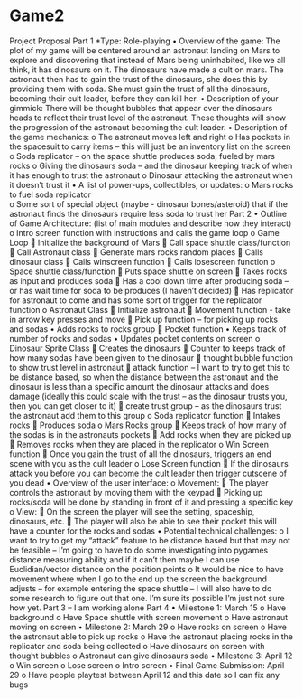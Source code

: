 # Game2

Project Proposal
Part 1
*Type: Role-playing
•	Overview of the game: The plot of my game will be centered around an astronaut landing on Mars to explore and discovering that instead of Mars being uninhabited, like we all think, it has dinosaurs on it. The dinosaurs have made a cult on mars. The astronaut then has to gain the trust of the dinosaurs, she does this by providing them with soda. She must gain the trust of all the dinosaurs, becoming their cult leader, before they can kill her. 
•	Description of your gimmick: There will be thought bubbles that appear over the dinosaurs heads to reflect their trust level of the astronaut. These thoughts will show the progression of the astronaut becoming the cult leader.
•	Description of the game mechanics: 
o	The astronaut moves left and right
o	Has pockets in the spacesuit to carry items – this will just be an inventory list on the screen
o	Soda replicator – on the space shuttle produces soda, fueled by mars rocks 
o	Giving the dinosaurs soda – and the dinosaur keeping track of when it has enough to trust the astronaut
o	Dinosaur attacking the astronaut when it doesn’t trust it
•	A list of power-ups, collectibles, or updates:
o	Mars rocks to fuel soda replicator  
o	Some sort of special object (maybe - dinosaur bones/asteroid) that if the astronaut finds the dinosaurs require less soda to trust her
Part 2
•	Outline of Game Architecture: (list of main modules and describe how they interact)
o	Intro screen function with instructions and calls the game loop
o	Game Loop
	Initialize the background of Mars
	Call space shuttle class/function
	Call Astronaut class
	Generate mars rocks random places
	Calls dinosaur class 
	Calls winscreen function
	Calls losescreen function
o	Space shuttle class/function
	Puts space shuttle on screen
	Takes rocks as input and produces soda
	Has a cool down time after producing soda – or has wait time for soda to be produces (I haven’t decided)
	Has replicator for astronaut to come and has some sort of trigger for the replicator function
o	Astronaut Class
	Initialize astronaut 
	Movement function - take in arrow key presses and move 
	Pick up function – for picking up rocks and sodas
•	Adds rocks to rocks group
	Pocket function 
•	Keeps track of number of rocks and sodas
•	Updates pocket contents on screen 
o	Dinosaur Sprite Class
	Creates the dinosaurs
	Counter to keeps track of how many sodas have been given to the dinosaur
	thought bubble function to show trust level in astronaut
	attack function – I want to try to get this to be distance based, so when the distance between the astronaut and the dinosaur is less than a specific amount the dinosaur attacks and does damage (ideally this could scale with the trust – as the dinosaur trusts you, then you can get closer to it)
	create trust group – as the dinosaurs trust the astronaut add them to this group
o	Soda replicator function
	Intakes rocks
	Produces soda
o	Mars Rocks group
	Keeps track of how many of the sodas is in the astronauts pockets
	Add rocks when they are picked up
	Removes rocks when they are placed in the replicator
o	Win Screen function
	Once you gain the trust of all the dinosaurs, triggers an end scene with you as the cult leader
o	Lose Screen function
	If the dinosaurs attack you before you can become the cult leader then trigger cutscene of you dead
•	Overview of the user interface:
o	Movement:
	The player controls the astronaut by moving them with the keypad
	Picking up rocks/soda will be done by standing in front of it and pressing a specific key
o	View:
	On the screen the player will see the setting, spaceship, dinosaurs, etc.
	The player will also be able to see their pocket this will have a counter for the rocks and sodas 
•	Potential technical challenges: 
o	I want to try to get my “attack” feature to be distance based but that may not be feasible – I’m going to have to do some investigating into pygames distance measuring ability and if it can’t then maybe I can use Euclidian/vector distance on the position points
o	It would be nice to have movement where when I go to the end up the screen the background adjusts – for example entering the space shuttle – I will also have to do some research to figure out that one. I’m sure its possible I’m just not sure how yet. 
Part 3 – I am working alone
Part 4
•	Milestone 1: March 15
o	Have background
o	Have Space shuttle with screen movement
o	Have astronaut moving on screen
•	Milestone 2: March 29
o	Have rocks on screen
o	Have the astronaut able to pick up rocks
o	Have the astronaut placing rocks in the replicator and soda being collected
o	Have dinosaurs on screen with thought bubbles
o	Astronaut can give dinosaurs soda
•	Milestone 3: April 12
o	Win screen
o	Lose screen
o	Intro screen
•	Final Game Submission: April 29
o	Have people playtest between April 12 and this date so I can fix any bugs
  
